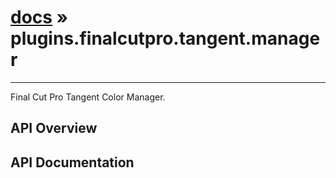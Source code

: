 # [docs](index.md) » plugins.finalcutpro.tangent.manager
---

Final Cut Pro Tangent Color Manager.

## API Overview

## API Documentation

